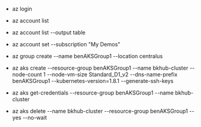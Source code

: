 
- az login
- az account list 
- az account list --output table
- az account set --subscription "My Demos"
- az group create --name benAKSGroup1 --location centralus 

- az aks create --resource-group benAKSGroup1 --name bkhub-cluster --node-count 1 --node-vm-size Standard_D1_v2 --dns-name-prefix benAKSGroup1 --kubernetes-version=1.8.1 --generate-ssh-keys 

- az aks get-credentials --resource-group benAKSGroup1 --name bkhub-cluster 

- az aks delete --name  bkhub-cluster --resource-group benAKSGroup1 --yes --no-wait
